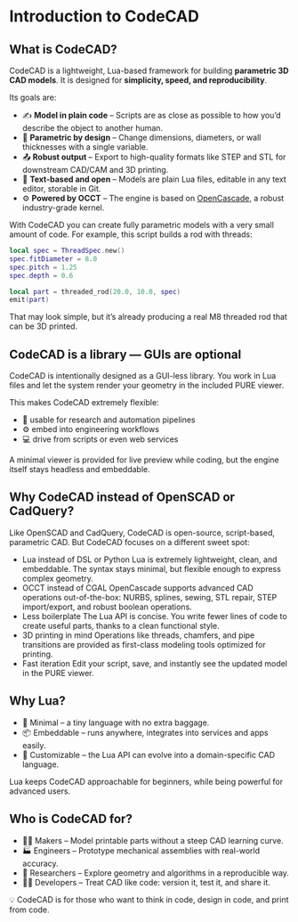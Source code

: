 # Introduction to CodeCAD

## What is CodeCAD?

CodeCAD is a lightweight, Lua-based framework for building **parametric 3D CAD models**. It is designed for **simplicity, speed, and reproducibility**.

Its goals are:

- ✍️ **Model in plain code** – Scripts are as close as possible to how you’d describe the object to another human.
- 🔧 **Parametric by design** – Change dimensions, diameters, or wall thicknesses with a single variable.
- 📤 **Robust output** – Export to high-quality formats like STEP and STL for downstream CAD/CAM and 3D printing.
- 📄 **Text-based and open** – Models are plain Lua files, editable in any text editor, storable in Git.
- ⚙️ **Powered by OCCT** – The engine is based on [OpenCascade](https://www.opencascade.com/), a robust industry-grade kernel.

With CodeCAD you can create fully parametric models with a very small amount of code. For example, this script builds a rod with threads:

```lua
local spec = ThreadSpec.new()
spec.fitDiameter = 8.0
spec.pitch = 1.25
spec.depth = 0.6

local part = threaded_rod(20.0, 10.0, spec)
emit(part)
```

That may look simple, but it’s already producing a real M8 threaded rod that can be 3D printed.

## CodeCAD is a library — GUIs are optional

CodeCAD is intentionally designed as a GUI-less library. You work in Lua files and let the system render your geometry in the included PURE viewer.

This makes CodeCAD extremely flexible:

- 🔬 usable for research and automation pipelines
- ⚙️ embed into engineering workflows
- 💻 drive from scripts or even web services

A minimal viewer is provided for live preview while coding, but the engine itself stays headless and embeddable.

## Why CodeCAD instead of OpenSCAD or CadQuery?

Like OpenSCAD and CadQuery, CodeCAD is open-source, script-based, parametric CAD.
But CodeCAD focuses on a different sweet spot:

- Lua instead of DSL or Python
  Lua is extremely lightweight, clean, and embeddable. The syntax stays minimal, but flexible enough to express complex geometry.
- OCCT instead of CGAL
  OpenCascade supports advanced CAD operations out-of-the-box: NURBS, splines, sewing, STL repair, STEP import/export, and robust boolean operations.
- Less boilerplate
  The Lua API is concise. You write fewer lines of code to create useful parts, thanks to a clean functional style.
- 3D printing in mind
  Operations like threads, chamfers, and pipe transitions are provided as first-class modeling tools optimized for printing.
- Fast iteration
  Edit your script, save, and instantly see the updated model in the PURE viewer.

## Why Lua?

- 🐚 Minimal – a tiny language with no extra baggage.
- 📦 Embeddable – runs anywhere, integrates into services and apps easily.
- 🧩 Customizable – the Lua API can evolve into a domain-specific CAD language.

Lua keeps CodeCAD approachable for beginners, while being powerful for advanced users.

## Who is CodeCAD for?

- 🧑‍🔧 Makers – Model printable parts without a steep CAD learning curve.
- 🏭 Engineers – Prototype mechanical assemblies with real-world accuracy.
- 🔬 Researchers – Explore geometry and algorithms in a reproducible way.
- 👩‍💻 Developers – Treat CAD like code: version it, test it, and share it.

💡 CodeCAD is for those who want to think in code, design in code, and print from code.
